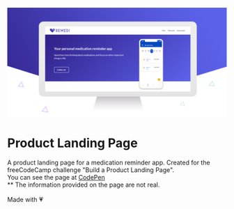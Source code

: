 ![Product Landing Page](images/landingPage.jpg)

# Product Landing Page
A product landing page for a medication reminder app. Created for the freeCodeCamp challenge "Build a Product Landing Page". <br/>
You can see the page at [CodePen](https://codepen.io/Rufai5/pen/mdQGxmo)<br/>
** The information provided on the page are not real.<br/><br/>
Made with :heartpulse:
